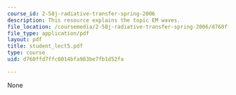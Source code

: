 ```yaml
---
course_id: 2-58j-radiative-transfer-spring-2006
description: This resource explains the topic EM waves.
file_location: /coursemedia/2-58j-radiative-transfer-spring-2006/d760ffd7ffc8014bfa983be7fb1d52fa_student_lect5.pdf
file_type: application/pdf
layout: pdf
title: student_lect5.pdf
type: course
uid: d760ffd7ffc8014bfa983be7fb1d52fa

---
```

None